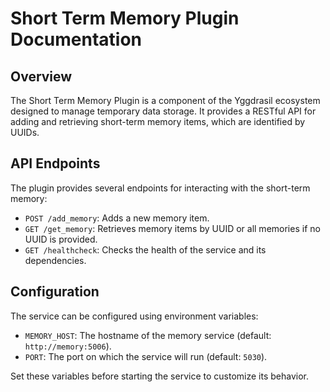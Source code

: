 # Short Term Memory Plugin Documentation

## Overview

The Short Term Memory Plugin is a component of the Yggdrasil ecosystem designed to manage temporary data storage. It provides a RESTful API for adding and retrieving short-term memory items, which are identified by UUIDs.

## API Endpoints

The plugin provides several endpoints for interacting with the short-term memory:

- `POST /add_memory`: Adds a new memory item.
- `GET /get_memory`: Retrieves memory items by UUID or all memories if no UUID is provided.
- `GET /healthcheck`: Checks the health of the service and its dependencies.

## Configuration

The service can be configured using environment variables:

- `MEMORY_HOST`: The hostname of the memory service (default: `http://memory:5006`).
- `PORT`: The port on which the service will run (default: `5030`).

Set these variables before starting the service to customize its behavior.
